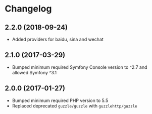 # Changelog

## 2.2.0 (2018-09-24)

* Added providers for baidu, sina and wechat

## 2.1.0 (2017-03-29)

* Bumped minimum required Symfony Console version to ^2.7 and allowed Symfony ^3.1

## 2.0.0 (2017-01-27)

* Bumped minimum required PHP version to 5.5
* Replaced deprecated `guzzle/guzzle` with `guzzlehttp/guzzle`
